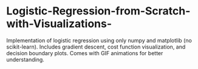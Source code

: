 # Logistic-Regression-from-Scratch-with-Visualizations-
Implementation of logistic regression using only numpy and matplotlib (no scikit-learn). Includes gradient descent, cost function visualization, and decision boundary plots. Comes with GIF animations for better understanding.
